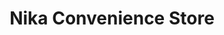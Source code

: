---
title: "Nika Convenience Store"
url: /brighton-and-hove/nika-convenience-store-lewes-road/
shop: general
---